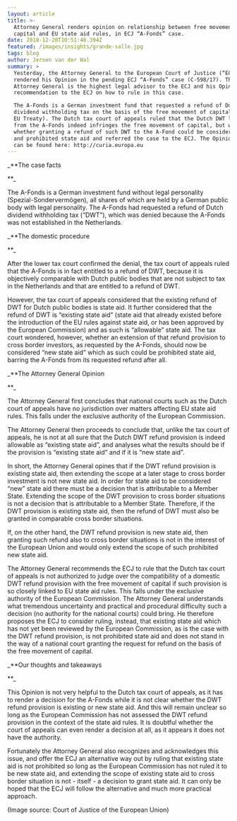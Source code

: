 ```yaml
---
layout: article
title: >-
  Attorney General renders opinion on relationship between free movement of
  capital and EU state aid rules, in ECJ “A-Fonds” case.
date: 2018-12-20T10:51:48.394Z
featured: /images/insights/grande-salle.jpg
tags: blog
author: Jeroen van der Wal
summary: >
  Yesterday, the Attorney General to the European Court of Justice (“ECJ”)
  rendered his Opinion in the pending ECJ “A-Fonds” case (C-598/17). The
  Attorney General is the highest legal advisor to the ECJ and his Opinion is a
  recommendation to the ECJ on how to rule in this case. 

  The A-Fonds is a German investment fund that requested a refund of Dutch
  dividend withholding tax on the basis of the free movement of capital (art 63
  EU Treaty). The Dutch tax court of appeals ruled that the Dutch DWT levied
  from the A-Fonds indeed infringes the free movement of capital, but wondered
  whether granting a refund of such DWT to the A-Fond could be considered new
  and prohibited state aid and referred the case to the ECJ. The Opinion itself
  can be found here: http://curia.europa.eu
---
```

_**The case facts**_

The A-Fonds is a German investment fund without legal personality (Spezial-Sondervermögen), all shares of which are held by a German public body with legal personality. The A-Fonds had requested a refund of Dutch dividend withholding tax (“DWT”), which was denied because the A-Fonds was not established in the Netherlands. 

_**The domestic procedure**_

After the lower tax court confirmed the denial, the tax court of appeals ruled that the A-Fonds is in fact entitled to a refund of DWT, because it is objectively comparable with Dutch public bodies that are not subject to tax in the Netherlands and that are entitled to a refund of DWT. 

However, the tax court of appeals considered that the existing refund of DWT for Dutch public bodies is state aid. It further considered that the refund of DWT is “existing state aid” (state aid that already existed before the introduction of the EU rules against state aid, or has been approved by the European Commission) and as such is “allowable” state aid. The tax court wondered, however, whether an extension of that refund provision to cross border investors, as requested by the A-Fonds, should now be considered  “new state aid” which as such could be prohibited state aid, barring the A-Fonds from its requested refund after all.

_**The Attorney General Opinion**_

The Attorney General first concludes that national courts such as the Dutch court of appeals have no jurisdiction over matters affecting EU state aid rules. This falls under the exclusive authority of the European Commission. 

The Attorney General then proceeds to conclude that, unlike the tax court of appeals, he is not at all sure that the Dutch DWT refund provision is indeed allowable as “existing state aid”, and analyses what the results should be if the provision is “existing state aid” and if it is “new state aid”.

In short, the Attorney General opines that if the DWT refund provision is existing state aid, then extending the scope at a later stage to cross border investment is not new state aid. In order for state aid to be considered “new” state aid there must be a decision that is attributable to a Member State. Extending the scope of the DWT provision to cross border situations is not a decision that is attributable to a Member State. Therefore, if the DWT provision is existing state aid, then the refund of DWT must also be granted in comparable cross border situations. 

If, on the other hand, the DWT refund provision is new state aid, then granting such refund also to cross border situations is not in the interest of the European Union and would only extend the scope of such prohibited new state aid.

The Attorney General recommends the ECJ to rule that the Dutch tax court of appeals is not authorized to judge over the compatibility of a domestic DWT refund provision with the free movement of capital if such provision is so closely linked to EU state aid rules. This falls under the exclusive authority of the European Commission. The Attorney General understands what tremendous uncertainty and practical and procedural difficulty such a decision (no authority for the national courts) could bring. He therefore proposes the ECJ to consider ruling, instead, that existing state aid which has not yet been reviewed by the European Commission, as is the case with the DWT refund provision, is not prohibited state aid and does not stand in the way of a national court granting the request for refund on the basis of the free movement of capital.

_**Our thoughts and takeaways**_

This Opinion is not very helpful to the Dutch tax court of appeals, as it has to render a decision for the A-Fonds while it is not clear whether the DWT refund provision is existing or new state aid. And this will remain unclear so long as the European Commission has not assessed the DWT refund provision in the context of the state aid rules. It is doubtful whether the court of appeals can even render a decision at all, as it appears it does not have the authority.

Fortunately the Attorney General also recognizes and acknowledges this issue, and offer the ECJ an alternative way out by ruling that existing state aid is not prohibited so long as the European Commission has not ruled it to be new state aid, and extending the scope of existing state aid to cross border situation is not - itself - a decision to grant state aid. It can only be hoped that the ECJ will follow the alternative and much more practical approach.

(Image source: Court of Justice of the European Union)
